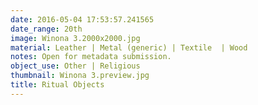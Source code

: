```yaml
---
date: 2016-05-04 17:53:57.241565
date_range: 20th
image: Winona 3.2000x2000.jpg
material: Leather | Metal (generic) | Textile  | Wood
notes: Open for metadata submission.
object_use: Other | Religious
thumbnail: Winona 3.preview.jpg
title: Ritual Objects
---
```


